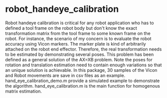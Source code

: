 # robot_handeye_calibration
Robot handeye calibration is critical for any robot application who has to defined a tool frame on the robot body but don't know the exact transformation matrix from the tool frame to some known frame on the robot.  For instance, the scenario of my concern is to evaluate the robot accuracy using Vicon markers.  The marker plate is kind of arbitrarily attached on the robot end effector.  Therefore, the real transformation needs to be estimated by demonstrating several poses.  This problem has been defined as a general solution of the AX=XB problem.  Note the poses for rotation and translation estimation need to contain enough variations so that an unique solution is achievable.
In this package, 30 samples of the Vicon and Robot movements are save in csv files as an example.
hand_eye_calibration_demo.m provide a simulated example to demonstrate the algorithm.
hand_eye_calibration.m is the main function for homogenous matrix estimation.
